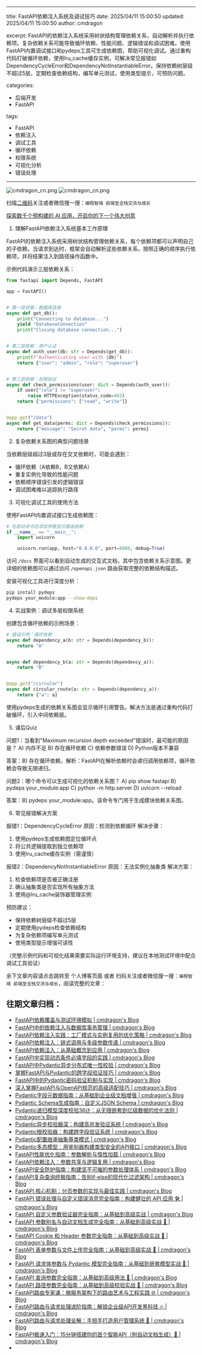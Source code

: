 ----
title: FastAPI依赖注入系统及调试技巧
date: 2025/04/11 15:00:50
updated: 2025/04/11 15:00:50
author: cmdragon

excerpt:
  FastAPI的依赖注入系统采用树状结构管理依赖关系，自动解析并执行依赖项。复杂依赖关系可能导致循环依赖、性能问题、逻辑错误和调试困难。使用FastAPI内置调试接口和pydeps工具可生成依赖图，帮助可视化调试。通过重构代码打破循环依赖，使用lru_cache缓存实例，可解决常见报错如DependencyCycleError和DependencyNotInstantiableError。保持依赖树层级不超过5层，定期检查依赖结构，编写单元测试，使用类型提示，可预防问题。

categories:
  - 后端开发
  - FastAPI

tags:
  - FastAPI
  - 依赖注入
  - 调试工具
  - 循环依赖
  - 权限系统
  - 可视化分析
  - 错误处理
----

<img src="https://static.shutu.cn/shutu/jpeg/open0a/2025/04/11/90e8fbc621e2fbee8dd9be5141386073.jpeg" title="cmdragon_cn.png" alt="cmdragon_cn.png"/>

<img src="https://static.amd794.com/blog/images/cmdragon_cn.png" title="cmdragon_cn.png" alt="cmdragon_cn.png"/>


扫描[二维码](https://static.amd794.com/blog/images/cmdragon_cn.png)关注或者微信搜一搜：`编程智域 前端至全栈交流与成长`

[探索数千个预构建的 AI 应用，开启你的下一个伟大创意](https://tools.cmdragon.cn/zh/apps?category=ai_chat)

1. 理解FastAPI依赖注入系统基本工作原理

FastAPI的依赖注入系统采用树状结构管理依赖关系，每个依赖项都可以声明自己的子依赖。当请求到达时，框架会自动解析这些依赖关系，按照正确的顺序执行依赖项，并将结果注入到路径操作函数中。

示例代码演示三层依赖关系：

```python
from fastapi import Depends, FastAPI

app = FastAPI()


# 第一层依赖：数据库连接
async def get_db():
    print("Connecting to database...")
    yield "DatabaseConnection"
    print("Closing database connection...")


# 第二层依赖：用户认证
async def auth_user(db: str = Depends(get_db)):
    print(f"Authenticating user with {db}")
    return {"user": "admin", "role": "superuser"}


# 第三层依赖：权限验证
async def check_permissions(user: dict = Depends(auth_user)):
    if user["role"] != "superuser":
        raise HTTPException(status_code=403)
    return {"permissions": ["read", "write"]}


@app.get("/data")
async def get_data(perms: dict = Depends(check_permissions)):
    return {"message": "Secret data", "perms": perms}
```

2. 复杂依赖关系图的典型问题场景

当依赖层级超过3层或存在交叉依赖时，可能会遇到：

- 循环依赖（A依赖B，B又依赖A）
- 重复实例化导致的性能问题
- 依赖顺序错误引发的逻辑错误
- 调试困难难以追踪执行路径

3. 可视化调试工具的使用方法

使用FastAPI内置调试接口生成依赖图：

```python
# 在启动命令后添加参数显示路由依赖
if __name__ == "__main__":
    import uvicorn

    uvicorn.run(app, host="0.0.0.0", port=8000, debug=True)
```

访问 `/docs` 界面可以看到自动生成的交互式文档，其中包含依赖关系示意图。更详细的依赖图可以通过访问 `/openapi.json`
路由获取完整的依赖结构描述。

安装可视化工具进行深度分析：

```bash
pip install pydeps
pydeps your_module:app --show-deps
```

4. 实战案例：调试多层权限系统

创建包含循环依赖的示例场景：

```python
# 错误示例：循环依赖
async def dependency_a(b: str = Depends(dependency_b)):
    return "A"


async def dependency_b(a: str = Depends(dependency_a)):
    return "B"


@app.get("/circular")
async def circular_route(a: str = Depends(dependency_a)):
    return {"a": a}
```

使用pydeps生成的依赖关系图会显示循环引用警告。解决方法是通过重构代码打破循环，引入中间依赖层。

5. 课后Quiz

问题1：当看到"Maximum recursion depth exceeded"错误时，最可能的原因是？
A) 内存不足
B) 存在循环依赖
C) 依赖参数错误
D) Python版本不兼容

答案：B) 存在循环依赖。解析：FastAPI在解析依赖时会递归调用依赖项，循环依赖会导致无限递归。

问题2：哪个命令可以生成可视化的依赖关系图？
A) pip show fastapi
B) pydeps your_module:app
C) python -m http.server
D) uvicorn --reload

答案：B) pydeps your_module:app。该命令专门用于生成模块依赖关系图。

6. 常见报错解决方案

报错1：DependencyCycleError
原因：检测到依赖循环
解决步骤：

1. 使用pydeps生成依赖图定位循环点
2. 将公共逻辑提取到独立依赖项
3. 使用lru_cache缓存实例（需谨慎）

报错2：DependencyNotInstantiableError
原因：无法实例化抽象类
解决方案：

1. 检查依赖项是否被正确注册
2. 确认抽象类是否实现所有抽象方法
3. 使用@lru_cache装饰器管理实例

预防建议：

- 保持依赖树层级不超过5层
- 定期使用pydeps检查依赖结构
- 为复杂依赖项编写单元测试
- 使用类型提示增强可读性

（完整示例代码和可视化结果需要实际运行环境支持，建议在本地测试环境中配合调试工具验证）

余下文章内容请点击跳转至 个人博客页面 或者 扫码关注或者微信搜一搜：`编程智域 前端至全栈交流与成长`，阅读完整的文章：

## 往期文章归档：

- [FastAPI依赖覆盖与测试环境模拟 | cmdragon's Blog](https://blog.cmdragon.cn/posts/88761b137b82/)
- [FastAPI中的依赖注入与数据库事务管理 | cmdragon's Blog](https://blog.cmdragon.cn/posts/ef1282d9c9b8/)
- [FastAPI依赖注入实践：工厂模式与实例复用的优化策略 | cmdragon's Blog](https://blog.cmdragon.cn/posts/8b8658ec8dab/)
- [FastAPI依赖注入：链式调用与多级参数传递 | cmdragon's Blog](https://blog.cmdragon.cn/posts/0b359086bd7d/)
- [FastAPI依赖注入：从基础概念到应用 | cmdragon's Blog](https://blog.cmdragon.cn/posts/ef71d1b7ddfb/)
- [FastAPI中实现动态条件必填字段的实践 | cmdragon's Blog](https://blog.cmdragon.cn/posts/1b01bf90607f/)
- [FastAPI中Pydantic异步分布式唯一性校验 | cmdragon's Blog](https://blog.cmdragon.cn/posts/cda2eb13bf31/)
- [掌握FastAPI与Pydantic的跨字段验证技巧 | cmdragon's Blog](https://blog.cmdragon.cn/posts/18ef84c3b234/)
- [FastAPI中的Pydantic密码验证机制与实现 | cmdragon's Blog](https://blog.cmdragon.cn/posts/9b9eb7489096/)
- [深入掌握FastAPI与OpenAPI规范的高级适配技巧 | cmdragon's Blog](https://blog.cmdragon.cn/posts/6e2a1c070e32/)
- [Pydantic字段元数据指南：从基础到企业级文档增强 | cmdragon's Blog](https://blog.cmdragon.cn/posts/11d2c39a300b/)
- [Pydantic Schema生成指南：自定义JSON Schema | cmdragon's Blog](https://blog.cmdragon.cn/posts/3bd5ffd5fdcb/)
- [Pydantic递归模型深度校验36计：从无限嵌套到亿级数据的优化法则 | cmdragon's Blog](https://blog.cmdragon.cn/posts/614488cbbf44/)
- [Pydantic异步校验器深：构建高并发验证系统 | cmdragon's Blog](https://blog.cmdragon.cn/posts/6ed5f943c599/)
- [Pydantic根校验器：构建跨字段验证系统 | cmdragon's Blog](https://blog.cmdragon.cn/posts/60d359baeb6c/)
- [Pydantic配置继承抽象基类模式 | cmdragon's Blog](https://blog.cmdragon.cn/posts/fa86615d7d3a/)
- [Pydantic多态模型：用鉴别器构建类型安全的API接口 | cmdragon's Blog](https://blog.cmdragon.cn/posts/4ab129859b04/)
- [FastAPI性能优化指南：参数解析与惰性加载 | cmdragon's Blog](https://blog.cmdragon.cn/posts/a281359d556b/)
- [FastAPI依赖注入：参数共享与逻辑复用 | cmdragon's Blog](https://blog.cmdragon.cn/posts/3b96477f5460/)
- [FastAPI安全防护指南：构建坚不可摧的参数处理体系 | cmdragon's Blog](https://blog.cmdragon.cn/posts/1d6d61c6ff85/)
- [FastAPI复杂查询终极指南：告别if-else的现代化过滤架构 | cmdragon's Blog](https://blog.cmdragon.cn/posts/63d68d803116/)
- [FastAPI 核心机制：分页参数的实现与最佳实践 | cmdragon's Blog](https://blog.cmdragon.cn/posts/6a3cba67a72d/)
- [FastAPI 错误处理与自定义错误消息完全指南：构建健壮的 API 应用 🛠️ | cmdragon's Blog](https://blog.cmdragon.cn/posts/615a966b68d9/)
- [FastAPI 自定义参数验证器完全指南：从基础到高级实战 | cmdragon's Blog](https://blog.cmdragon.cn/posts/c08aca091616/)
- [FastAPI 参数别名与自动文档生成完全指南：从基础到高级实战 🚀 | cmdragon's Blog](https://blog.cmdragon.cn/posts/67c76d0b9297/)
- [FastAPI Cookie 和 Header 参数完全指南：从基础到高级实战 🚀 | cmdragon's Blog](https://blog.cmdragon.cn/posts/143aef8a44f0/)
- [FastAPI 表单参数与文件上传完全指南：从基础到高级实战 🚀 | cmdragon's Blog](https://blog.cmdragon.cn/posts/378acc9ed556/)
- [FastAPI 请求体参数与 Pydantic 模型完全指南：从基础到嵌套模型实战 🚀 | cmdragon's Blog](https://blog.cmdragon.cn/posts/17872b9724be/)
- [FastAPI 查询参数完全指南：从基础到高级用法 🚀 | cmdragon's Blog](https://blog.cmdragon.cn/posts/361d6ce26859/)
- [FastAPI 路径参数完全指南：从基础到高级校验实战 🚀 | cmdragon's Blog](https://blog.cmdragon.cn/posts/14c3a0c58061/)
- [FastAPI路由专家课：微服务架构下的路由艺术与工程实践 🌐 | cmdragon's Blog](https://blog.cmdragon.cn/posts/11c340ef08d4/)
- [FastAPI路由与请求处理进阶指南：解锁企业级API开发黑科技 🔥 | cmdragon's Blog](https://blog.cmdragon.cn/posts/8737e29cfe7a/)
- [FastAPI路由与请求处理全解：手把手打造用户管理系统 🔌 | cmdragon's Blog](https://blog.cmdragon.cn/posts/7fa6ec101733/)
- [FastAPI极速入门：15分钟搭建你的首个智能API（附自动文档生成）🚀 | cmdragon's Blog](https://blog.cmdragon.cn/posts/4e5a7adbcde4/)
-